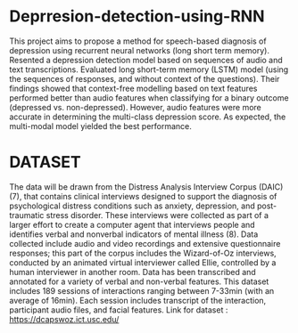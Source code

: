 # Deprresion-detection-using-RNN
This project aims to propose a method for speech-based diagnosis of depression using recurrent neural networks (long short term memory).
Resented a depression detection model based on sequences of audio and text transcriptions. Evaluated long short-term memory (LSTM) model (using the sequences of responses, and without context of the questions). Their findings showed that context-free modelling based on text features performed better than audio features when classifying for a binary outcome (depressed vs. non-depressed). However, audio features were more accurate in determining the multi-class depression score. As expected, the multi-modal model yielded the best performance.
# DATASET
The data will be drawn from the Distress Analysis Interview Corpus (DAIC) (7), that contains clinical interviews designed to support the diagnosis of psychological distress conditions such as anxiety, depression, and post-traumatic stress disorder. These interviews were collected as part of a larger effort to create a computer agent that interviews people and identifies verbal and nonverbal indicators of mental illness (8).
Data collected include audio and video recordings and extensive questionnaire responses; this part of the corpus includes the Wizard-of-Oz interviews, conducted by an animated virtual interviewer called Ellie, controlled by a human interviewer in another room. Data has been transcribed and annotated for a variety of verbal and non-verbal features. This dataset includes 189 sessions of interactions ranging between 7-33min (with an average of 16min). Each session includes transcript of the interaction, participant audio files, and facial features.
Link for dataset : https://dcapswoz.ict.usc.edu/
